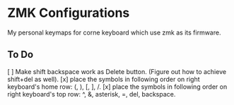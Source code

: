 # ZMK Configurations
My personal keymaps for corne keyboard which use zmk as its firmware.


## To Do
[ ] Make shift backspace work as Delete button. (Figure out how to achieve shift+del as well).
[x] place the symbols in following order on right keyboard's home row: (, ), [, ], /.
[x] place the symbols in following order on right keyboard's top row: ^, &, asterisk, =, del, backspace.

